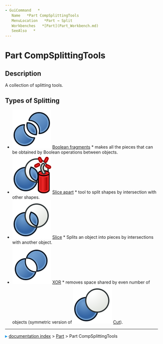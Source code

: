 ```yaml
---
- GuiCommand   *
   Name   *Part CompSplittingTools
   MenuLocation   *Part → Split
   Workbenches   *[Part](Part_Workbench.md)
   SeeAlso   *
---
```


# Part CompSplittingTools

## Description

A collection of splitting tools.

## Types of Splitting 

-   <img alt="" src=images/Part_BooleanFragments.svg  style="width   *32px;"> [Boolean fragments](Part_BooleanFragments.md)   * makes all the pieces that can be obtained by Boolean operations between objects.
-   <img alt="" src=images/Part_SliceApart.svg  style="width   *32px;"> [Slice apart](Part_SliceApart.md)   * tool to split shapes by intersection with other shapes.
-   <img alt="" src=images/Part_Slice.svg  style="width   *32px;"> [Slice](Part_Slice.md)   * Splits an object into pieces by intersections with another object.
-   <img alt="" src=images/Part_XOR.svg  style="width   *32px;"> [XOR](Part_XOR.md)   * removes space shared by even number of objects (symmetric version of <img alt="" src=images/Part_Cut.svg  style="width   *24px;"> [Cut](Part_Cut.md)).



---
![](images/Right_arrow.png) [documentation index](../README.md) > [Part](Part_Workbench.md) > Part CompSplittingTools
